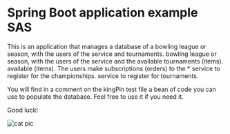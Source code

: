 # Spring Boot application example SAS

This is an application that manages a database of a bowling league or season, with the users of the service and tournaments.
bowling league or season, with the users of the service and the available tournaments (items).
available (items). The users make subscriptions (orders) to the * service to register for the championships.
service to register for tournaments.

You will find in a comment on the kingPin test file a bean of code you can use to populate the database. Feel free to use it if  you need it.

Good luck!


![cat pic](https://i.pinimg.com/736x/fe/bb/d4/febbd478ad268919fbf80b0b5e069165.jpg)
